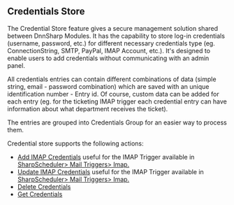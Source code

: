 ## Credentials Store

The Credential Store feature gives a secure management solution shared between DnnSharp Modules. It has the capability to store log-in credentials \(username, password, etc.\) for different necessary credentials type \(eg. ConnectionString, SMTP, PayPal, IMAP Account, etc.\). It's designed to enable users to add credentials without communicating with an admin panel.

All credentials entries can contain different combinations of data \(simple string, email - password combination\) which are saved with an unique identification number - Entry id. Of course, custom data can be added for each entry \(eg. for the ticketing IMAP trigger each credential entry can have information about what department receives the ticket\).

The entries are grouped into Credentials Group for an easier way to process them.

Credential store supports the following actions:

* [Add IMAP Credentials](/credential-store/add-imap-credential.md) useful for the IMAP Trigger available in [SharpScheduler&gt; Mail Triggers&gt; Imap.](https://www.gitbook.com/book/dnnsharp/common/edit#)
* [Update IMAP Credentials](/credential-store/update-imap-credential.md) useful for the IMAP Trigger available in [SharpScheduler&gt; Mail Triggers&gt; Imap.](https://www.gitbook.com/book/dnnsharp/common/edit#)
* [Delete Credentials](/credential-store/delete-credential.md)
* [Get Credentials](/credential-store/get-credential.md) 



